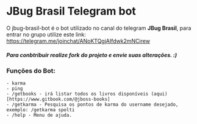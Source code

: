 # JBug Brasil Telegram bot

O jbug-brasil-bot é o bot utilizado no canal do telegram **JBug Brasil**, para entrar no grupo utilize este link: https://telegram.me/joinchat/ANoKTQgjAIfdwk2mNCirew

##### Para conbtribuir realize fork do projeto e envie suas alterações. :)

### Funções do Bot:
    - karma
    - ping
    - /getbooks - irá listar todos os livros disponíveis (aqui)[https://www.gitbook.com/@jboss-books]
    - /getkarma - Pesquisa os pontos de karma do username desejado, exemplo: /getkarma spolti
    - /help - Menu de ajuda.